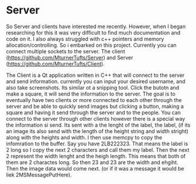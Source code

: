 # Server

So Server and clients have interested me recently. However, when I began researching for this it was very difficult to find much documentation and code on it. I also always 
struggled with c++ pointers and memory allocation/controlling. So i embarked on this project.
Currently you can connect multiple sockets to the server. The client (https://github.com/MturnerTufts/Server) and Server (https://github.com/MturnerTufts/Client).

The Client is a Qt application written in C++ that will connect to the server and send information. currently you can input your desired username, and also take screenshots.
Its similar ot a snipping tool. Click the butotn and make a square, it will send the information to the server. The goal is to eventually have two clients or more connected to 
each other through the server and be able to quickly send images but clicking a button, making a square and having it send through the server and to the people. You can connect to the 
server through other clients however there is a special way the information si send. Its sent with a the lenght of the label, the label, (if its an image its also send with the length of the
height string and width stright) along with the heights and width. I then use memcpy to copy the infomration to the buffer. Say you have 2LB222323. That means the label is 2 long so
I copy the next 2 characters and call them my label. Then the next 2 represent the width lenght and the heigh length. This means that both of them are 2 charactes long. So then 23 and
23 are the width and ehgiht. Then the image data would come next. (or if it was a message it would be liek 2MSMessagePutHere).
